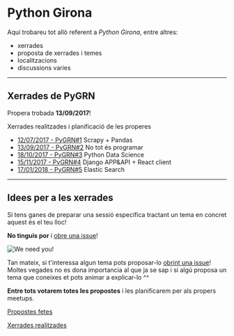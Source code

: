 # Python Girona

Aquí trobareu tot allò referent a *Python Girona*, entre altres: 
- xerrades
- proposta de xerrades i temes
- localitzacions
- discussions varies


-----------------


## Xerrades de PyGRN

Propera trobada **13/09/2017**!

Xerrades realitzades i planificació de les properes

- [12/07/2017 - PyGRN#1](xerrades/2017/20170712) Scrapy + Pandas
- [13/09/2017 - PyGRN#2](xerrades/2017/20170913) No tot és programar
- [18/10/2017 - PyGRN#3](xerrades/2017/20171018) Python Data Science
- [15/11/2017 - PyGRN#4](xerrades/2017/20171115) Django APP&API + React client
- [17/01/2018 - PyGRN#5](xerrades/2018/20180117) Elastic Search


-----------------


## Idees per a les xerrades

Si tens ganes de preparar una sessió específica tractant un tema en concret aquest és el teu lloc! 

**No tinguis por** i [obre una issue](https://github.com/pygrn/xerrades/issues/new)!

![We need you!](https://myopenuniversitylife.files.wordpress.com/2011/08/we-need-you.jpg)

Tan mateix, si t'interessa algun tema pots proposar-lo [obrint una issue](https://github.com/pygrn/xerrades/issues/new)! Moltes vegades no es dona importancia al que ja se sap i si algú proposa un tema que coneixes et pots animar a explicar-lo ^^

**Entre tots votarem totes les propostes** i les planificarem per als propers meetups.


[Propostes fetes](https://github.com/pygrn/xerrades/issues)

[Xerrades realitzades](xerrades/)

